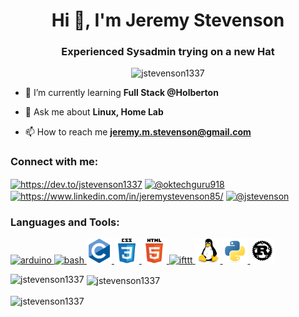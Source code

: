 <h1 align="center">Hi 👋, I'm Jeremy Stevenson</h1>
<h3 align="center">Experienced Sysadmin trying on a new Hat</h3>

<p align="center"> <img src="https://github-profile-trophy.vercel.app/?username=ryo-ma&theme=onedark
" alt="jstevenson1337" /> </p>



- 🌱 I’m currently learning **Full Stack @Holberton**

- 💬 Ask me about **Linux, Home Lab**

- 📫 How to reach me **jeremy.m.stevenson@gmail.com**

<h3 align="left">Connect with me:</h3>
<p align="left">

<a href="https://dev.to/https://dev.to/jstevenson1337" target="blank"><img align="center" src="https://raw.githubusercontent.com/rahuldkjain/github-profile-readme-generator/master/src/images/icons/Social/devto.svg" alt="https://dev.to/jstevenson1337" height="30" width="40" /></a>
<a href="https://twitter.com/@oktechguru918" target="blank"><img align="center" src="https://raw.githubusercontent.com/rahuldkjain/github-profile-readme-generator/master/src/images/icons/Social/twitter.svg" alt="@oktechguru918" height="30" width="40" /></a>
<a href="https://linkedin.com/in/https://www.linkedin.com/in/jeremystevenson85/" target="blank"><img align="center" src="https://raw.githubusercontent.com/rahuldkjain/github-profile-readme-generator/master/src/images/icons/Social/linked-in-alt.svg" alt="https://www.linkedin.com/in/jeremystevenson85/" height="30" width="40" /></a>
<a href="https://hashnode.com/@jstevenson" target="blank"><img align="center" src="https://raw.githubusercontent.com/rahuldkjain/github-profile-readme-generator/master/src/images/icons/Social/hashnode.svg" alt="@jstevenson" height="30" width="40" /></a>
</p>

<h3 align="left">Languages and Tools:</h3>
<p align="left"> <a href="https://www.arduino.cc/" target="_blank" rel="noreferrer"> <img src="https://cdn.worldvectorlogo.com/logos/arduino-1.svg" alt="arduino" width="40" height="40"/> </a> <a href="https://www.gnu.org/software/bash/" target="_blank" rel="noreferrer"> <img src="https://www.vectorlogo.zone/logos/gnu_bash/gnu_bash-icon.svg" alt="bash" width="40" height="40"/> </a> <a href="https://www.cprogramming.com/" target="_blank" rel="noreferrer"> <img src="https://raw.githubusercontent.com/devicons/devicon/master/icons/c/c-original.svg" alt="c" width="40" height="40"/> </a> <a href="https://www.w3schools.com/css/" target="_blank" rel="noreferrer"> <img src="https://raw.githubusercontent.com/devicons/devicon/master/icons/css3/css3-original-wordmark.svg" alt="css3" width="40" height="40"/> </a> <a href="https://www.w3.org/html/" target="_blank" rel="noreferrer"> <img src="https://raw.githubusercontent.com/devicons/devicon/master/icons/html5/html5-original-wordmark.svg" alt="html5" width="40" height="40"/> </a> <a href="https://ifttt.com/" target="_blank" rel="noreferrer"> <img src="https://www.vectorlogo.zone/logos/ifttt/ifttt-ar21.svg" alt="ifttt" width="40" height="40"/> </a> <a href="https://www.linux.org/" target="_blank" rel="noreferrer"> <img src="https://raw.githubusercontent.com/devicons/devicon/master/icons/linux/linux-original.svg" alt="linux" width="40" height="40"/> </a> <a href="https://www.python.org" target="_blank" rel="noreferrer"> <img src="https://raw.githubusercontent.com/devicons/devicon/master/icons/python/python-original.svg" alt="python" width="40" height="40"/> </a> <a href="https://www.rust-lang.org" target="_blank" rel="noreferrer"> <img src="https://raw.githubusercontent.com/devicons/devicon/master/icons/rust/rust-plain.svg" alt="rust" width="40" height="40"/> </a> </p>

<p><img align="left" src="https://github-readme-stats.vercel.app/api/top-langs?username=jstevenson1337&show_icons=true&locale=en&layout=compact" alt="jstevenson1337" /></p>

<p>&nbsp;<img align="center" src="https://github-readme-stats.vercel.app/api?username=jstevenson1337&show_icons=true&locale=en" alt="jstevenson1337" /></p>

<p><img align="center" src="https://github-readme-streak-stats.herokuapp.com/?user=jstevenson1337&" alt="jstevenson1337" /></p>
